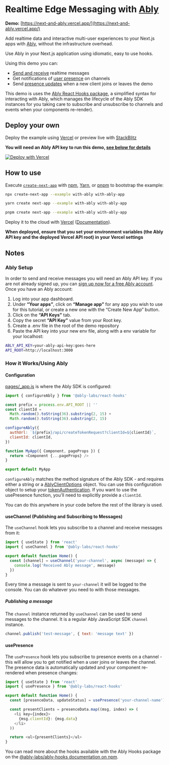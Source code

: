 # Realtime Edge Messaging with [Ably](https://ably.com/)

**Demo:** [https://next-and-ably.vercel.app/](https://next-and-ably.vercel.app/)

Add realtime data and interactive multi-user experiences to your Next.js apps with [Ably](https://ably.com/), without the infrastructure overhead.

Use Ably in your Next.js application using idiomatic, easy to use hooks.

Using this demo you can:

- [Send and receive](https://ably.com/docs/realtime/messages) realtime messages
- Get notifications of [user presence](https://ably.com/docs/realtime/presence) on channels
- Send [presence updates](https://ably.com/docs/api/realtime-sdk/presence#update) when a new client joins or leaves the demo

This demo is uses the [Ably React Hooks package](https://www.npmjs.com/package/@ably-labs/react-hooks), a simplified syntax for interacting with Ably, which manages the lifecycle of the Ably SDK instances for you taking care to subscribe and unsubscribe to channels and events when your components re-render).

## Deploy your own

Deploy the example using [Vercel](https://vercel.com?utm_source=github&utm_medium=readme&utm_campaign=next-example) or preview live with [StackBlitz](https://stackblitz.com/github/vercel/next.js/tree/canary/examples/with-ably)

**You will need an Ably API key to run this demo, [see below for details](#ably-setup)**

[![Deploy with Vercel](https://vercel.com/button)](https://vercel.com/new/git/external?repository-url=https://github.com/vercel/next.js/tree/canary/examples/with-ably&project-name=with-ably&repository-name=with-ably)

## How to use

Execute [`create-next-app`](https://github.com/vercel/next.js/tree/canary/packages/create-next-app) with [npm](https://docs.npmjs.com/cli/init), [Yarn](https://yarnpkg.com/lang/en/docs/cli/create/), or [pnpm](https://pnpm.io) to bootstrap the example:

```bash
npx create-next-app --example with-ably with-ably-app
```

```bash
yarn create next-app --example with-ably with-ably-app
```

```bash
pnpm create next-app --example with-ably with-ably-app
```

Deploy it to the cloud with [Vercel](https://vercel.com/new?utm_source=github&utm_medium=readme&utm_campaign=next-example) ([Documentation](https://nextjs.org/docs/deployment)).

**When deployed, ensure that you set your environment variables (the Ably API key and the deployed Vercel API root) in your Vercel settings**

## Notes

### Ably Setup

In order to send and receive messages you will need an Ably API key.
If you are not already signed up, you can [sign up now for a free Ably account](https://www.ably.com/signup). Once you have an Ably account:

1. Log into your app dashboard.
2. Under **“Your apps”**, click on **“Manage app”** for any app you wish to use for this tutorial, or create a new one with the “Create New App” button.
3. Click on the **“API Keys”** tab.
4. Copy the secret **“API Key”** value from your Root key.
5. Create a .env file in the root of the demo repository
6. Paste the API key into your new env file, along with a env variable for your localhost:

```bash
ABLY_API_KEY=your-ably-api-key:goes-here
API_ROOT=http://localhost:3000
```

### How it Works/Using Ably

#### Configuration

[pages/\_app.js](pages/_app.js) is where the Ably SDK is configured:

```js
import { configureAbly } from '@ably-labs/react-hooks'

const prefix = process.env.API_ROOT || ''
const clientId =
  Math.random().toString(36).substring(2, 15) +
  Math.random().toString(36).substring(2, 15)

configureAbly({
  authUrl: `${prefix}/api/createTokenRequest?clientId=${clientId}`,
  clientId: clientId,
})

function MyApp({ Component, pageProps }) {
  return <Component {...pageProps} />
}

export default MyApp
```

`configureAbly` matches the method signature of the Ably SDK - and requires either a string or a [AblyClientOptions](https://ably.com/docs/api/realtime-sdk#client-options) object. You can use this configuration object to setup your [tokenAuthentication](https://ably.com/docs/core-features/authentication#token-authentication). If you want to use the usePresence function, you'll need to explicitly provide a `clientId`.

You can do this anywhere in your code before the rest of the library is used.

#### useChannel (Publishing and Subscribing to Messages)

The `useChannel` hook lets you subscribe to a channel and receive messages from it:

```js
import { useState } from 'react'
import { useChannel } from '@ably-labs/react-hooks'

export default function Home() {
  const [channel] = useChannel('your-channel', async (message) => {
    console.log('Received Ably message', message)
  })
}
```

Every time a message is sent to `your-channel` it will be logged to the console. You can do whatever you need to with those messages.

##### Publishing a message

The `channel` instance returned by `useChannel` can be used to send messages to the channel. It is a regular Ably JavaScript SDK `channel` instance.

```javascript
channel.publish('test-message', { text: 'message text' })
```

#### usePresence

The `usePresence` hook lets you subscribe to presence events on a channel - this will allow you to get notified when a user joins or leaves the channel. The presence data is automatically updated and your component re-rendered when presence changes:

```js
import { useState } from 'react'
import { usePresence } from '@ably-labs/react-hooks'

export default function Home() {
  const [presenceData, updateStatus] = usePresence('your-channel-name')

  const presentClients = presenceData.map((msg, index) => (
    <li key={index}>
      {msg.clientId}: {msg.data}
    </li>
  ))

  return <ul>{presentClients}</ul>
}
```

You can read more about the hooks available with the Ably Hooks package on the [@ably-labs/ably-hooks documentation on npm](https://www.npmjs.com/package/@ably-labs/react-hooks).
